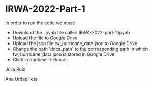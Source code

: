 # IRWA-2022-Part-1

In order to run the code we must:
- Download the .ipynb file called IRWA-2022-part-1.ipynb
- Upload the file to Google Drive
- Upload the json file tw_hurricane_data.json to Google Drive
- Change the path 'docs_path' to the corresponding path in which tw_hurricane_data.json is stored in Google Drive
- Click in Runtime -> Run all

Júlia Ruiz

Ana Urdapilleta
